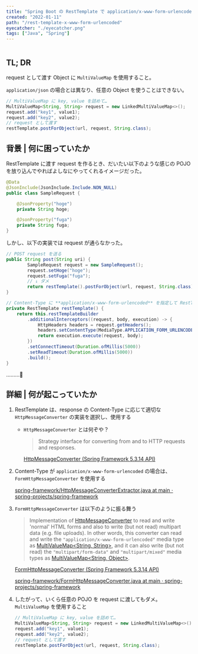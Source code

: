 ```yaml
---
title: "Spring Boot の RestTemplate で application/x-www-form-urlencoded な request を送信する"
created: "2022-01-11"
path: "/rest-template-x-www-form-urlencoded"
eyecatcher: "./eyecatcher.png"
tags: ["Java", "Spring"]
---
```


```toc
```

## TL; DR

request として渡す Object に `MultiValueMap` を使用すること。

`application/json` の場合とは異なり、任意の Object を使うことはできない。

```java
// MultiValueMap に key, value を詰めて…
MultiValueMap<String, String> request = new LinkedMultiValueMap<>();
request.add("key1", value1);
request.add("key2", value2);
// request として渡す
restTemplate.postForObject(url, request, String.class);
```


## 背景 | 何に困っていたか

RestTemplate に渡す request を作るとき、だいたい以下のような感じの POJO を放り込んでやればよしなにやってくれるイメージだった。

```java
@Data
@JsonInclude(JsonInclude.Include.NON_NULL)
public class SampleRequest {

    @JsonProperty("hoge")
    private String hoge;

    @JsonProperty("fuga")
    private String fuga;
}
```

しかし、以下の実装では request が通らなかった。

```java
// POST request を送る
public String post(String uri) {
		SampleRequest request = new SampleRequest();
		request.setHoge("hoge");
		request.setFuga("fuga");
		// ↓ ダメ
		return restTemplate().postForObject(url, request, String.class);
}

// Content-Type に **application/x-www-form-urlencoded** を指定して RestTemplate を組み立てる
private RestTemplate restTemplate() {
    return this.restTemplateBuilder
        .additionalInterceptors((request, body, execution) -> {
            HttpHeaders headers = request.getHeaders();
            headers.setContentType(MediaType.APPLICATION_FORM_URLENCODED);
            return execution.execute(request, body);
        })
        .setConnectTimeout(Duration.ofMillis(5000))
        .setReadTimeout(Duration.ofMillis(5000))
        .build();
}
```

………🤔

## 詳細 | 何が起こっていたか

1. RestTemplate は、response の Content-Type に応じて適切な `HttpMessageConverter` の実装を選択し、使用する
    * `HttpMessageConverter` とは何ぞや？
        
        > Strategy interface for converting from and to HTTP requests and responses.
        > 
        
        [HttpMessageConverter (Spring Framework 5.3.14 API)](https://docs.spring.io/spring-framework/docs/current/javadoc-api/org/springframework/http/converter/HttpMessageConverter.html)
        
2. Content-Type が `application/x-www-form-urlencoded` の場合は、`FormHttpMessageConverter` を使用する
    
    [spring-framework/HttpMessageConverterExtractor.java at main · spring-projects/spring-framework](https://github.com/spring-projects/spring-framework/blob/main/spring-web/src/main/java/org/springframework/web/client/HttpMessageConverterExtractor.java)
    
3. `FormHttpMessageConverter` は以下のように振る舞う
    
    > Implementation of [HttpMessageConverter](https://docs.spring.io/spring-framework/docs/current/javadoc-api/org/springframework/http/converter/HttpMessageConverter.html) to read and write 'normal' HTML forms and also to write (but not read) multipart data (e.g. file uploads).
    > In other words, this converter can read and write the `"application/x-www-form-urlencoded"` media type as [MultiValueMap<String, String>](https://docs.spring.io/spring-framework/docs/current/javadoc-api/org/springframework/util/MultiValueMap.html), and it can also write (but not read) the `"multipart/form-data"` and `"multipart/mixed"` media types as [MultiValueMap<String, Object>](https://docs.spring.io/spring-framework/docs/current/javadoc-api/org/springframework/util/MultiValueMap.html).

    
    [FormHttpMessageConverter (Spring Framework 5.3.14 API)](https://docs.spring.io/spring-framework/docs/current/javadoc-api/org/springframework/http/converter/FormHttpMessageConverter.html)
    
    [spring-framework/FormHttpMessageConverter.java at main · spring-projects/spring-framework](https://github.com/spring-projects/spring-framework/blob/main/spring-web/src/main/java/org/springframework/http/converter/FormHttpMessageConverter.java)
    
4. したがって、いくら任意の POJO を request に渡してもダメ。 `MultiValueMap` を使用すること

    ```java
    // MultiValueMap に key, value を詰めて…
    MultiValueMap<String, String> request = new LinkedMultiValueMap<>();
    request.add("key1", value1);
    request.add("key2", value2);
    // request として渡す
    restTemplate.postForObject(url, request, String.class);
    ```